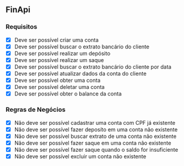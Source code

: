 ## FinApi

### Requisitos

- [x] Deve ser possível criar uma conta
- [x] Deve ser possível buscar o extrato bancário do cliente
- [x] Deve ser possível realizar um depósito
- [x] Deve ser possível realizar um saque
- [x] Deve ser possível buscar o extrato bancário do cliente por data
- [x] Deve ser possível atualizar dados da conta do cliente
- [x] Deve ser possível obter uma conta
- [x] Deve ser possível deletar uma conta
- [x] Deve ser possível obter o balance da conta

### Regras de Negócios

- [x] Não deve ser possível cadastrar uma conta com CPF já existente
- [x] Não deve ser possível fazer deposíto em uma conta não existente
- [x] Não deve ser possível buscar extrato de uma conta não existente
- [x] Não deve ser possível fazer saque em uma conta não existente
- [x] Não deve ser possível fazer saque quando o saldo for insuficiente
- [x] Não deve ser possível excluir um conta não existente
